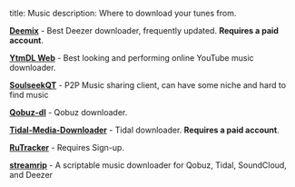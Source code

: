 title: Music
description: Where to download your tunes from.

[**Deemix**](https://deemix.app) - Best Deezer downloader, frequently updated. **Requires a paid account**.

[**YtmDL Web**](https://ytmdl.deepjyoti30.dev/) - Best looking and performing online YouTube music downloader.

[**SoulseekQT**](https://www.slsknet.org/) - P2P Music sharing client, can have some niche and hard to find music

[**Qobuz-dl**](https://github.com/vitiko98/qobuz-dl) - Qobuz downloader.

[**Tidal-Media-Downloader**](https://github.com/yaronzz/Tidal-Media-Downloader) - Tidal downloader. **Requires a paid account**.

[**RuTracker**](https://rutracker.org) - Requires Sign-up.

[**streamrip**](https://github.com/nathom/streamrip) - A scriptable music downloader for Qobuz, Tidal, SoundCloud, and Deezer
